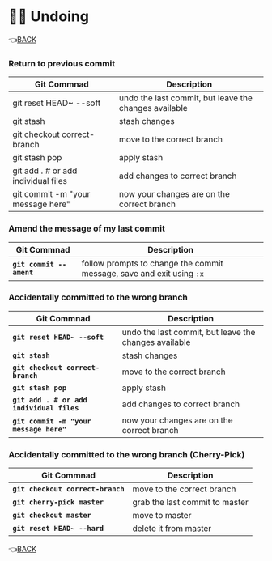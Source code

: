 # :man_facepalming: Undoing

:point_left:[BACK](README.md)

### Return to previous commit

Git Commnad 	        		  	| Description
----------------------------------- | ---------------
git reset HEAD~ --soft 			  	| undo the last commit, but leave the changes available
git stash 						  	| stash changes
git checkout correct-branch 	  	| move to the correct branch
git stash pop 					  	| apply stash
git add . # or add individual files | add changes to correct branch
git commit -m "your message here" 	| now your changes are on the correct branch 

### Amend the message of my last commit

Git Commnad 	        		  		    | Description
------------------------------------------- | ---------------
**`git commit --ament`** 			  		| follow prompts to change the commit message, save and exit using `:x`

### Accidentally committed to the wrong branch

Git Commnad 	        		  		    | Description
------------------------------------------- | ---------------
**`git reset HEAD~ --soft`** 			  	| undo the last commit, but leave the changes available
**`git stash`** 						  	| stash changes
**`git checkout correct-branch`** 	  	    | move to the correct branch
**`git stash pop`** 					  	| apply stash
**`git add . # or add individual files`**   | add changes to correct branch
**`git commit -m "your message here"`** 	| now your changes are on the correct branch

### Accidentally committed to the wrong branch (Cherry-Pick)

Git Commnad 	                        	| Description
------------------------------------------- | ---------------
**`git checkout correct-branch`**        	| move to the correct branch
**`git cherry-pick master`**		        | grab the last commit to master
**`git checkout master`**	  				| move to master
**`git reset HEAD~ --hard`**				| delete it from master

:point_left:[BACK](README.md)